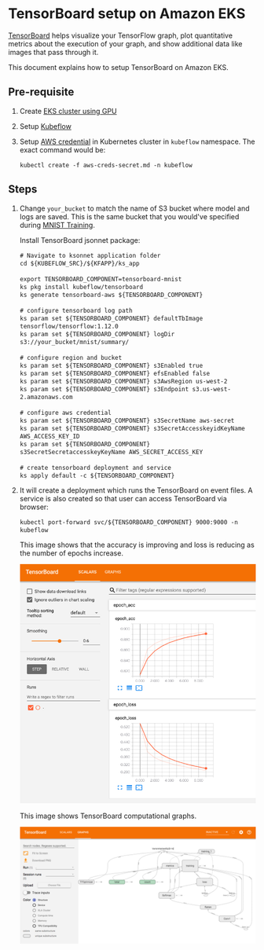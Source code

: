 # TensorBoard setup on Amazon EKS

[TensorBoard](https://www.tensorflow.org/guide/summaries_and_tensorboard) helps visualize your TensorFlow graph, plot quantitative metrics about the execution of your graph, and show additional data like images that pass through it.

This document explains how to setup TensorBoard on Amazon EKS.

## Pre-requisite

1. Create [EKS cluster using GPU](eks-gpu.md)
1. Setup [Kubeflow](kubeflow.md)
1. Setup [AWS credential](aws-creds-secret.md) in Kubernetes cluster in `kubeflow` namespace. The exact command would be:

   ```
   kubectl create -f aws-creds-secret.md -n kubeflow
   ```

## Steps

1. Change `your_bucket` to match the name of S3 bucket where model and logs are saved. This is the same bucket that you would've specified during [MNIST Training](mnist/training/tensorflow.md).

   Install TensorBoard jsonnet package:

   ```
   # Navigate to ksonnet application folder
   cd ${KUBEFLOW_SRC}/${KFAPP}/ks_app

   export TENSORBOARD_COMPONENT=tensorboard-mnist
   ks pkg install kubeflow/tensorboard
   ks generate tensorboard-aws ${TENSORBOARD_COMPONENT}

   # configure tensorboard log path
   ks param set ${TENSORBOARD_COMPONENT} defaultTbImage tensorflow/tensorflow:1.12.0
   ks param set ${TENSORBOARD_COMPONENT} logDir s3://your_bucket/mnist/summary/

   # configure region and bucket
   ks param set ${TENSORBOARD_COMPONENT} s3Enabled true
   ks param set ${TENSORBOARD_COMPONENT} efsEnabled false
   ks param set ${TENSORBOARD_COMPONENT} s3AwsRegion us-west-2
   ks param set ${TENSORBOARD_COMPONENT} s3Endpoint s3.us-west-2.amazonaws.com

   # configure aws credential
   ks param set ${TENSORBOARD_COMPONENT} s3SecretName aws-secret
   ks param set ${TENSORBOARD_COMPONENT} s3SecretAccesskeyidKeyName AWS_ACCESS_KEY_ID
   ks param set ${TENSORBOARD_COMPONENT} s3SecretSecretaccesskeyKeyName AWS_SECRET_ACCESS_KEY

   # create tensorboard deployment and service
   ks apply default -c ${TENSORBOARD_COMPONENT}
   ```

1. It will create a deployment which runs the TensorBoard on event files. A service is also created so that user can access TensorBoard via browser:

   ```
   kubectl port-forward svc/${TENSORBOARD_COMPONENT} 9000:9000 -n kubeflow
   ```

   This image shows that the accuracy is improving and loss is reducing as the number of epochs increase.

   ![TensorBoard-scalar](images/tensorboard-scalars.png)

   This image shows TensorBoard computational graphs.

   ![TensorBoard-graph](images/tensorboard-graph.png)

